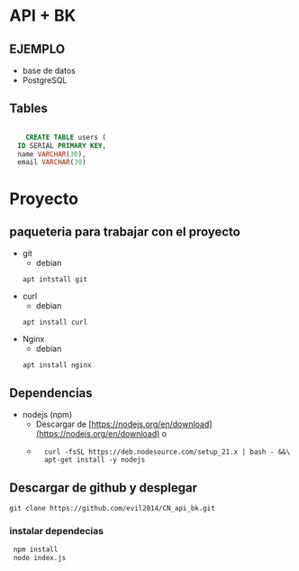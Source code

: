 # API + BK
## EJEMPLO
+ base de datos
 + PostgreSQL
## Tables
```` sql

    CREATE TABLE users (
  ID SERIAL PRIMARY KEY,
  name VARCHAR(30),
  email VARCHAR(30)
````
# Proyecto
## paqueteria para trabajar con el proyecto
+ git
    + debian
    ```` Console
    apt intstall git
    ```` 
+ curl
    + debian
    ```` Console
    apt install curl
    ````
+  Nginx
    + debian
    ```` Console
    apt install nginx
    ```` 
## Dependencias
+ nodejs (npm)
    + Descargar de [https://nodejs.org/en/download](https://nodejs.org/en/download)
    o
    + ```` Console
        curl -fsSL https://deb.nodesource.com/setup_21.x | bash - &&\
        apt-get install -y nodejs
      ```` 


## Descargar de github y desplegar
```` 
git clone https://github.com/evil2014/CN_api_bk.git
````
### instalar dependecias
```` zsh 
 npm install
 node index.js
````




